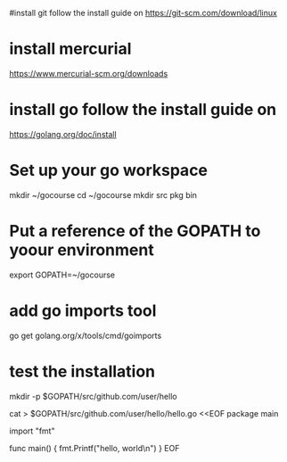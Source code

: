#install git follow the install guide on 
https://git-scm.com/download/linux

# install mercurial 
https://www.mercurial-scm.org/downloads



# install go follow the install guide on
https://golang.org/doc/install


# Set up your go workspace

mkdir ~/gocourse
cd ~/gocourse
mkdir src pkg bin

# Put a reference of the GOPATH to yoour environment
export GOPATH=~/gocourse



# add go imports tool
go get golang.org/x/tools/cmd/goimports


# test the installation
mkdir -p  $GOPATH/src/github.com/user/hello

cat > $GOPATH/src/github.com/user/hello/hello.go <<EOF
package main

import "fmt"

func main() {
    fmt.Printf("hello, world\n")
}
EOF
